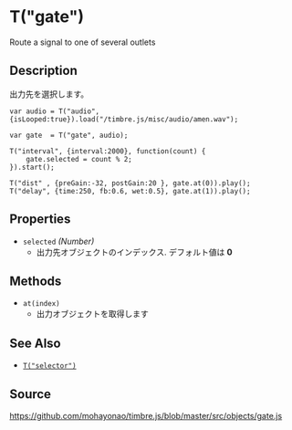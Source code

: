 T("gate")
=========
Route a signal to one of several outlets

## Description ##
出力先を選択します。

```timbre
var audio = T("audio", {isLooped:true}).load("/timbre.js/misc/audio/amen.wav");

var gate  = T("gate", audio);

T("interval", {interval:2000}, function(count) {
    gate.selected = count % 2;
}).start();

T("dist" , {preGain:-32, postGain:20 }, gate.at(0)).play();
T("delay", {time:250, fb:0.6, wet:0.5}, gate.at(1)).play();
```

## Properties ##
- `selected` _(Number)_
  - 出力先オブジェクトのインデックス. デフォルト値は **0**
  
## Methods ##
- `at(index)`
  - 出力オブジェクトを取得します
  
## See Also ##
- [`T("selector")`](./selector.html)

## Source ##
https://github.com/mohayonao/timbre.js/blob/master/src/objects/gate.js
